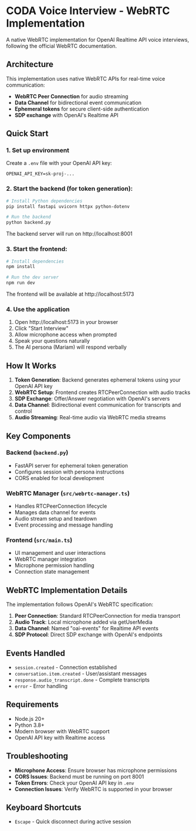 # CODA Voice Interview - WebRTC Implementation

A native WebRTC implementation for OpenAI Realtime API voice interviews, following the official WebRTC documentation.

## Architecture

This implementation uses native WebRTC APIs for real-time voice communication:
- **WebRTC Peer Connection** for audio streaming
- **Data Channel** for bidirectional event communication
- **Ephemeral tokens** for secure client-side authentication
- **SDP exchange** with OpenAI's Realtime API

## Quick Start

### 1. Set up environment

Create a `.env` file with your OpenAI API key:
```
OPENAI_API_KEY=sk-proj-...
```

### 2. Start the backend (for token generation):

```bash
# Install Python dependencies
pip install fastapi uvicorn httpx python-dotenv

# Run the backend
python backend.py
```

The backend server will run on http://localhost:8001

### 3. Start the frontend:

```bash
# Install dependencies
npm install

# Run the dev server
npm run dev
```

The frontend will be available at http://localhost:5173

### 4. Use the application

1. Open http://localhost:5173 in your browser
2. Click "Start Interview"
3. Allow microphone access when prompted
4. Speak your questions naturally
5. The AI persona (Mariam) will respond verbally

## How It Works

1. **Token Generation**: Backend generates ephemeral tokens using your OpenAI API key
2. **WebRTC Setup**: Frontend creates RTCPeerConnection with audio tracks
3. **SDP Exchange**: Offer/Answer negotiation with OpenAI's servers
4. **Data Channel**: Bidirectional event communication for transcripts and control
5. **Audio Streaming**: Real-time audio via WebRTC media streams

## Key Components

### Backend (`backend.py`)
- FastAPI server for ephemeral token generation
- Configures session with persona instructions
- CORS enabled for local development

### WebRTC Manager (`src/webrtc-manager.ts`)
- Handles RTCPeerConnection lifecycle
- Manages data channel for events
- Audio stream setup and teardown
- Event processing and message handling

### Frontend (`src/main.ts`)
- UI management and user interactions
- WebRTC manager integration
- Microphone permission handling
- Connection state management

## WebRTC Implementation Details

The implementation follows OpenAI's WebRTC specification:

1. **Peer Connection**: Standard RTCPeerConnection for media transport
2. **Audio Track**: Local microphone added via getUserMedia
3. **Data Channel**: Named "oai-events" for Realtime API events
4. **SDP Protocol**: Direct SDP exchange with OpenAI's endpoints

## Events Handled

- `session.created` - Connection established
- `conversation.item.created` - User/assistant messages
- `response.audio_transcript.done` - Complete transcripts
- `error` - Error handling

## Requirements

- Node.js 20+
- Python 3.8+
- Modern browser with WebRTC support
- OpenAI API key with Realtime access

## Troubleshooting

- **Microphone Access**: Ensure browser has microphone permissions
- **CORS Issues**: Backend must be running on port 8001
- **Token Errors**: Check your OpenAI API key in `.env`
- **Connection Issues**: Verify WebRTC is supported in your browser

## Keyboard Shortcuts

- `Escape` - Quick disconnect during active session